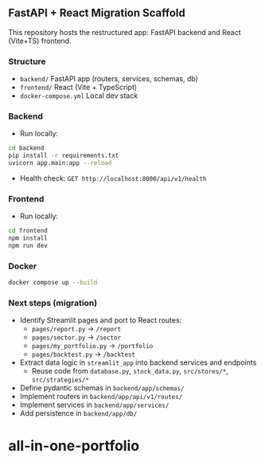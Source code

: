 ## FastAPI + React Migration Scaffold

This repository hosts the restructured app: FastAPI backend and React (Vite+TS) frontend.

### Structure

- `backend/` FastAPI app (routers, services, schemas, db)
- `frontend/` React (Vite + TypeScript)
- `docker-compose.yml` Local dev stack

### Backend

- Run locally:
```bash
cd backend
pip install -r requirements.txt
uvicorn app.main:app --reload
```
- Health check: `GET http://localhost:8000/api/v1/health`

### Frontend

- Run locally:
```bash
cd frontend
npm install
npm run dev
```

### Docker
```bash
docker compose up --build
```

### Next steps (migration)
- Identify Streamlit pages and port to React routes:
  - `pages/report.py` → `/report`
  - `pages/sector.py` → `/sector`
  - `pages/my_portfolio.py` → `/portfolio`
  - `pages/backtest.py` → `/backtest`
- Extract data logic in `streamlit_app` into backend services and endpoints
  - Reuse code from `database.py`, `stock_data.py`, `src/stores/*`, `src/strategies/*`
- Define pydantic schemas in `backend/app/schemas/`
- Implement routers in `backend/app/api/v1/routes/`
- Implement services in `backend/app/services/`
- Add persistence in `backend/app/db/`

# all-in-one-portfolio
